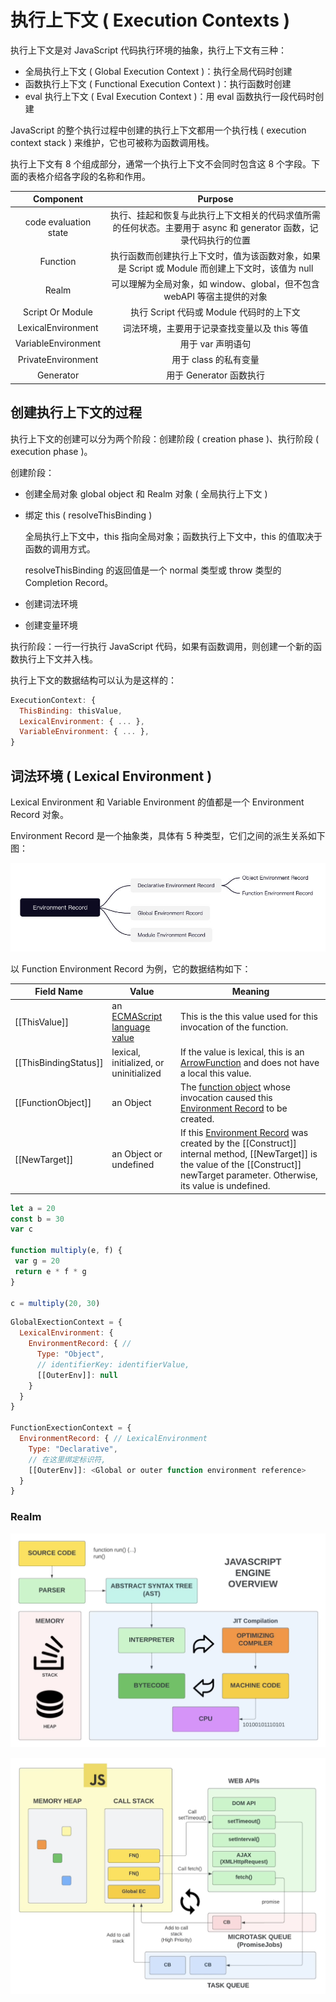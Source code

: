 # 执行上下文 ( Execution Contexts )

执行上下文是对 JavaScript 代码执行环境的抽象，执行上下文有三种：

- 全局执行上下文 ( Global Execution Context )：执行全局代码时创建
- 函数执行上下文 ( Functional Execution Context )：执行函数时创建
- eval 执行上下文 ( Eval Execution Context )：用 eval 函数执行一段代码时创建

JavaScript 的整个执行过程中创建的执行上下文都用一个执行栈 ( execution context stack ) 来维护，它也可被称为函数调用栈。

执行上下文有 8 个组成部分，通常一个执行上下文不会同时包含这 8 个字段。下面的表格介绍各字段的名称和作用。

|       Component       |                           Purpose                            |
| :-------------------: | :----------------------------------------------------------: |
| code evaluation state | 执行、挂起和恢复与此执行上下文相关的代码求值所需的任何状态。主要用于 async 和 generator 函数，记录代码执行的位置 |
|       Function        | 执行函数而创建执行上下文时，值为该函数对象，如果是 Script 或 Module 而创建上下文时，该值为 null |
|         Realm         | 可以理解为全局对象，如 window、global，但不包含 webAPI 等宿主提供的对象 |
|   Script Or Module    |           执行 Script 代码或 Module 代码时的上下文           |
|  LexicalEnvironment   |         词法环境，主要用于记录查找变量以及 this 等值         |
|  VariableEnvironment  |                      用于 var 声明语句                       |
|  PrivateEnvironment   |                    用于 class 的私有变量                     |
|       Generator       |                   用于 Generator 函数执行                    |

## 创建执行上下文的过程

执行上下文的创建可以分为两个阶段：创建阶段 ( creation phase )、执行阶段 ( execution phase )。

创建阶段：

* 创建全局对象 global object 和 Realm 对象 ( 全局执行上下文 )

* 绑定 this ( resolveThisBinding )

  全局执行上下文中，this 指向全局对象；函数执行上下文中，this 的值取决于函数的调用方式。

  resolveThisBinding 的返回值是一个 normal 类型或 throw 类型的 Completion Record。

* 创建词法环境

* 创建变量环境

执行阶段：一行一行执行 JavaScript 代码，如果有函数调用，则创建一个新的函数执行上下文并入栈。

执行上下文的数据结构可以认为是这样的：

```javascript
ExecutionContext: {
  ThisBinding: thisValue,
  LexicalEnvironment: { ... },
  VariableEnvironment: { ... },
}
```

## 词法环境 ( Lexical Environment )

Lexical Environment 和 Variable Environment 的值都是一个 Environment Record 对象。

Environment Record 是一个抽象类，具体有 5 种类型，它们之间的派生关系如下图：

![](https://raw.githubusercontent.com/yamsfeer/pic-bed/master/008vxvgGgy1h8ilmbbg46j30r907ot93.jpg)

以 Function Environment Record 为例，它的数据结构如下：

| Field Name            | Value                                                        | Meaning                                                      |
| --------------------- | ------------------------------------------------------------ | ------------------------------------------------------------ |
| [[ThisValue]]         | an [ECMAScript language value](https://tc39.es/ecma262/multipage/ecmascript-data-types-and-values.html#sec-ecmascript-language-types) | This is the this value used for this invocation of the function. |
| [[ThisBindingStatus]] | lexical, initialized, or uninitialized                       | If the value is lexical, this is an [ArrowFunction](https://tc39.es/ecma262/multipage/ecmascript-language-functions-and-classes.html#prod-ArrowFunction) and does not have a local this value. |
| [[FunctionObject]]    | an Object                                                    | The [function object](https://tc39.es/ecma262/multipage/ecmascript-data-types-and-values.html#function-object) whose invocation caused this [Environment Record](https://tc39.es/ecma262/multipage/executable-code-and-execution-contexts.html#sec-environment-records) to be created. |
| [[NewTarget]]         | an Object or undefined                                       | If this [Environment Record](https://tc39.es/ecma262/multipage/executable-code-and-execution-contexts.html#sec-environment-records) was created by the [[Construct]] internal method, [[NewTarget]] is the value of the [[Construct]] newTarget parameter. Otherwise, its value is undefined. |



```javascript
let a = 20
const b = 30
var c

function multiply(e, f) {
 var g = 20
 return e * f * g
}

c = multiply(20, 30)
```





```javascript
GlobalExectionContext = {
  LexicalEnvironment: {
   	EnvironmentRecord: { //
      Type: "Object",
      // identifierKey: identifierValue,
      [[OuterEnv]]: null
    }
  }
}

FunctionExectionContext = {
  EnvironmentRecord: { // LexicalEnvironment
    Type: "Declarative",
    // 在这里绑定标识符,
    [[OuterEnv]]: <Global or outer function environment reference>
  }
}
```



### Realm

![image-20221122224457158](https://raw.githubusercontent.com/yamsfeer/pic-bed/master/image-20221122224457158.png)



![image-20221122224608513](https://raw.githubusercontent.com/yamsfeer/pic-bed/master/image-20221122224608513.png)
